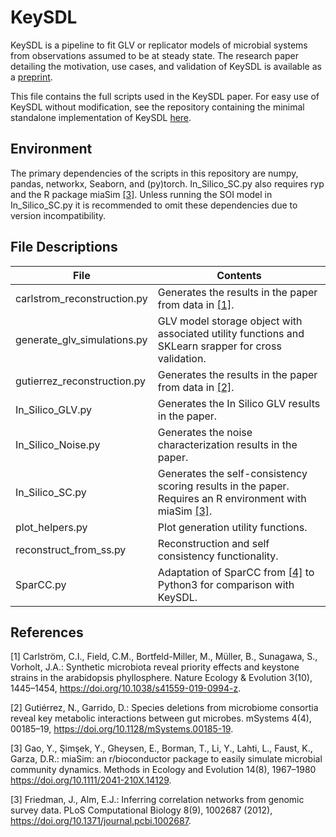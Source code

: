 # KeySDL

KeySDL is a pipeline to fit GLV or replicator models of microbial systems from observations assumed to be at steady state. The research paper detailing the motivation, use cases, and validation of KeySDL is available as a [preprint](https://doi.org/10.1101/2025.08.07.669165).

This file contains the full scripts used in the KeySDL paper.
For easy use of KeySDL without modification, see the repository containing the minimal standalone implementation of KeySDL [here](https://github.com/mjgord/KeySDL/).

## Environment

The primary dependencies of the scripts in this repository are numpy, pandas, networkx, Seaborn, and (py)torch. In_Silico_SC.py also requires ryp and the R package miaSim [[3]](#3). Unless running the SOI model in In_Silico_SC.py it is recommended to omit these dependencies due to version incompatibility.

## File Descriptions

|File|Contents|
|---|---|
|carlstrom_reconstruction.py|Generates the results in the paper from data in [[1]](#1).|
|generate_glv_simulations.py|GLV model storage object with associated utility functions and SKLearn srapper for cross validation.|
|gutierrez_reconstruction.py|Generates the results in the paper from data in [[2]](#2).|
|In_Silico_GLV.py|Generates the In Silico GLV results in the paper.|
|In_Silico_Noise.py|Generates the noise characterization results in the paper.|
|In_Silico_SC.py|Generates the self-consistency scoring results in the paper. Requires an R environment with miaSim [[3]](#3).|
|plot_helpers.py|Plot generation utility functions.|
|reconstruct_from_ss.py|Reconstruction and self consistency functionality.|
|SparCC.py|Adaptation of SparCC from [[4]](#4) to Python3 for comparison with KeySDL.|

## References

<a id="1">[1]</a> 
Carlström, C.I., Field, C.M., Bortfeld-Miller, M., Müller, B., Sunagawa, S.,
Vorholt, J.A.: Synthetic microbiota reveal priority effects and keystone strains
in the arabidopsis phyllosphere. Nature Ecology & Evolution 3(10), 1445–1454, https://doi.org/10.1038/s41559-019-0994-z. 

<a id="2">[2]</a> 
Gutiérrez, N., Garrido, D.: Species deletions from microbiome consortia reveal
key metabolic interactions between gut microbes. mSystems 4(4), 00185–19, https://doi.org/10.1128/mSystems.00185-19.

<a id="3">[3]</a> 
Gao, Y., Şimşek, Y., Gheysen, E., Borman, T., Li, Y., Lahti, L., Faust, K., Garza,
D.R.: miaSim: an r/bioconductor package to easily simulate microbial community
dynamics. Methods in Ecology and Evolution 14(8), 1967–1980 https://doi.org/10.1111/2041-210X.14129.

<a id="4">[3]</a> 
Friedman, J., Alm, E.J.: Inferring correlation networks from genomic survey
data. PLoS Computational Biology 8(9), 1002687 (2012), https://doi.org/10.1371/journal.pcbi.1002687.
